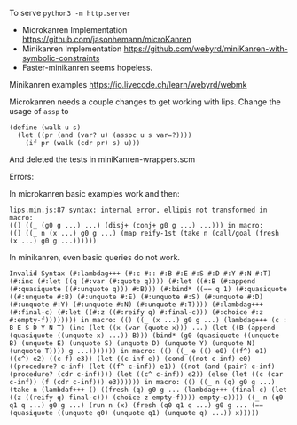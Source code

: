 To serve `python3 -m http.server`



- Microkanren Implementation <https://github.com/jasonhemann/microKanren>
- Minikanren Implementation <https://github.com/webyrd/miniKanren-with-symbolic-constraints>
- Faster-minikanren seems hopeless.

Minikanren examples <https://io.livecode.ch/learn/webyrd/webmk>

Microkanren needs a couple changes to get working with lips. Change the usage of `assp` to

```
(define (walk u s)
  (let ((pr (and (var? u) (assoc u s var=?))))
    (if pr (walk (cdr pr) s) u)))
```

And deleted the tests in miniKanren-wrappers.scm

Errors:

In microkanren basic examples work and then:
```
lips.min.js:87 syntax: internal error, ellipis not transformed in macro: 
(() ((_ (g0 g ...) ...) (disj+ (conj+ g0 g ...) ...))) in macro: 
(() ((_ n (x ...) g0 g ...) (map reify-1st (take n (call/goal (fresh (x ...) g0 g ...))))))
```

In minikanren, even basic queries do not work.

```
Invalid Syntax (#:lambdag+++ (#:c #:: #:B #:E #:S #:D #:Y #:N #:T) (#:inc (#:let ((q (#:var (#:quote q)))) (#:let ((#:B (#:append (#:quasiquote ((#:unquote q))) #:B))) (#:bind* ((== q 1) (#:quasiquote ((#:unquote #:B) (#:unquote #:E) (#:unquote #:S) (#:unquote #:D) (#:unquote #:Y) (#:unquote #:N) (#:unquote #:T)))) (#:lambdag+++ (#:final-c) (#:let ((#:z ((#:reify q) #:final-c))) (#:choice #:z #:empty-f)))))))) in macro: (() ((_ (x ...) g0 g ...) (lambdag+++ (c : B E S D Y N T) (inc (let ((x (var (quote x))) ...) (let ((B (append (quasiquote ((unquote x) ...)) B))) (bind* (g0 (quasiquote ((unquote B) (unquote E) (unquote S) (unquote D) (unquote Y) (unquote N) (unquote T)))) g ...))))))) in macro: (() ((_ e (() e0) ((f^) e1) ((c^) e2) ((c f) e3)) (let ((c-inf e)) (cond ((not c-inf) e0) ((procedure? c-inf) (let ((f^ c-inf)) e1)) ((not (and (pair? c-inf) (procedure? (cdr c-inf)))) (let ((c^ c-inf)) e2)) (else (let ((c (car c-inf)) (f (cdr c-inf))) e3)))))) in macro: (() ((_ n (q) g0 g ...) (take n (lambdaf+++ () ((fresh (q) g0 g ... (lambdag+++ (final-c) (let ((z ((reify q) final-c))) (choice z empty-f)))) empty-c)))) ((_ n (q0 q1 q ...) g0 g ...) (run n (x) (fresh (q0 q1 q ...) g0 g ... (== (quasiquote ((unquote q0) (unquote q1) (unquote q) ...)) x)))))
```




